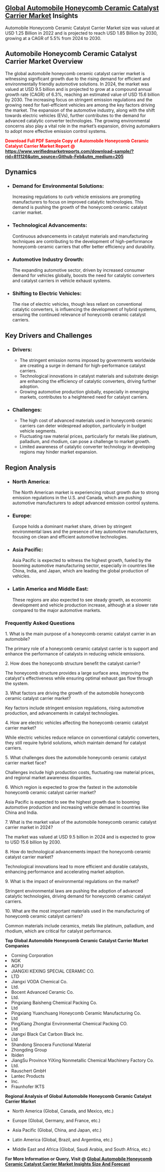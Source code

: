 <h2><a href="https://www.verifiedmarketreports.com/download-sample/?rid=811126&amp;utm_source=Github&amp;utm_medium=205" target="_blank">Global Automobile Honeycomb Ceramic Catalyst Carrier Market</a> Insights</h2><p>Automobile Honeycomb Ceramic Catalyst Carrier Market size was valued at USD 1.25 Billion in 2022 and is projected to reach USD 1.85 Billion by 2030, growing at a CAGR of 5.5% from 2024 to 2030.</p><p> <h2>Automobile Honeycomb Ceramic Catalyst Carrier Market Overview</h2> <p>The global automobile honeycomb ceramic catalyst carrier market is witnessing significant growth due to the rising demand for efficient and environmentally friendly automotive solutions. In 2024, the market was valued at USD 9.5 billion and is projected to grow at a compound annual growth rate (CAGR) of 6.3%, reaching an estimated value of USD 15.6 billion by 2030. The increasing focus on stringent emission regulations and the growing need for fuel-efficient vehicles are among the key factors driving the market. The expansion of the automotive industry, along with the shift towards electric vehicles (EVs), further contributes to the demand for advanced catalytic converter technologies. The growing environmental concerns also play a vital role in the market’s expansion, driving automakers to adopt more effective emission control systems.</p> <p><strong><p><span class=""><span style="color: #ff0000;"><strong>Download Full PDF Sample Copy of Automobile Honeycomb Ceramic Catalyst Carrier Market Report</strong> @ </span><a href="https://www.verifiedmarketreports.com/download-sample/?rid=811126&amp;utm_source=Github-Feb&amp;utm_medium=205" target="_blank">https://www.verifiedmarketreports.com/download-sample/?rid=811126&amp;utm_source=Github-Feb&amp;utm_medium=205</a></span></p></strong></p> <h2>Dynamics</h2> <ul> <li><h3>Demand for Environmental Solutions:</h3> Increasing regulations to curb vehicle emissions are prompting manufacturers to focus on improved catalytic technologies. This demand is pushing the growth of the honeycomb ceramic catalyst carrier market.</li> <li><h3>Technological Advancements:</h3> Continuous advancements in catalyst materials and manufacturing techniques are contributing to the development of high-performance honeycomb ceramic carriers that offer better efficiency and durability.</li> <li><h3>Automotive Industry Growth:</h3> The expanding automotive sector, driven by increased consumer demand for vehicles globally, boosts the need for catalytic converters and catalyst carriers in vehicle exhaust systems.</li> <li><h3>Shifting to Electric Vehicles:</h3> The rise of electric vehicles, though less reliant on conventional catalytic converters, is influencing the development of hybrid systems, ensuring the continued relevance of honeycomb ceramic catalyst carriers.</li> </ul> <h2>Key Drivers and Challenges</h2> <ul> <li><h3>Drivers:</h3> <ul> <li>The stringent emission norms imposed by governments worldwide are creating a surge in demand for high-performance catalyst carriers.</li> <li>Technological innovations in catalyst materials and substrate design are enhancing the efficiency of catalytic converters, driving further adoption.</li> <li>Growing automotive production globally, especially in emerging markets, contributes to a heightened need for catalyst carriers.</li> </ul> </li> <li><h3>Challenges:</h3> <ul> <li>The high cost of advanced materials used in honeycomb ceramic carriers can deter widespread adoption, particularly in budget vehicle segments.</li> <li>Fluctuating raw material prices, particularly for metals like platinum, palladium, and rhodium, can pose a challenge to market growth.</li> <li>Limited awareness of catalytic converter technology in developing regions may hinder market expansion.</li> </ul> </li> </ul> <h2>Region Analysis</h2> <ul> <li><h3>North America:</h3> The North American market is experiencing robust growth due to strong emission regulations in the U.S. and Canada, which are pushing automotive manufacturers to adopt advanced emission control systems.</li> <li><h3>Europe:</h3> Europe holds a dominant market share, driven by stringent environmental laws and the presence of key automotive manufacturers, focusing on clean and efficient automotive technologies.</li> <li><h3>Asia Pacific:</h3> Asia Pacific is expected to witness the highest growth, fueled by the booming automotive manufacturing sector, especially in countries like China, India, and Japan, which are leading the global production of vehicles.</li> <li><h3>Latin America and Middle East:</h3> These regions are also expected to see steady growth, as economic development and vehicle production increase, although at a slower rate compared to the major automotive markets.</li> </ul> <h3>Frequently Asked Questions</h3> <p>1. What is the main purpose of a honeycomb ceramic catalyst carrier in an automobile?</p> <p>The primary role of a honeycomb ceramic catalyst carrier is to support and enhance the performance of catalysts in reducing vehicle emissions.</p> <p>2. How does the honeycomb structure benefit the catalyst carrier?</p> <p>The honeycomb structure provides a large surface area, improving the catalyst's effectiveness while ensuring optimal exhaust gas flow through the system.</p> <p>3. What factors are driving the growth of the automobile honeycomb ceramic catalyst carrier market?</p> <p>Key factors include stringent emission regulations, rising automotive production, and advancements in catalyst technologies.</p> <p>4. How are electric vehicles affecting the honeycomb ceramic catalyst carrier market?</p> <p>While electric vehicles reduce reliance on conventional catalytic converters, they still require hybrid solutions, which maintain demand for catalyst carriers.</p> <p>5. What challenges does the automobile honeycomb ceramic catalyst carrier market face?</p> <p>Challenges include high production costs, fluctuating raw material prices, and regional market awareness disparities.</p> <p>6. Which region is expected to grow the fastest in the automobile honeycomb ceramic catalyst carrier market?</p> <p>Asia Pacific is expected to see the highest growth due to booming automotive production and increasing vehicle demand in countries like China and India.</p> <p>7. What is the market value of the automobile honeycomb ceramic catalyst carrier market in 2024?</p> <p>The market was valued at USD 9.5 billion in 2024 and is expected to grow to USD 15.6 billion by 2030.</p> <p>8. How do technological advancements impact the honeycomb ceramic catalyst carrier market?</p> <p>Technological innovations lead to more efficient and durable catalysts, enhancing performance and accelerating market adoption.</p> <p>9. What is the impact of environmental regulations on the market?</p> <p>Stringent environmental laws are pushing the adoption of advanced catalytic technologies, driving demand for honeycomb ceramic catalyst carriers.</p> <p>10. What are the most important materials used in the manufacturing of honeycomb ceramic catalyst carriers?</p> <p>Common materials include ceramics, metals like platinum, palladium, and rhodium, which are critical for catalyst performance.</p> </p><p><strong>Top Global Automobile Honeycomb Ceramic Catalyst Carrier Market Companies</strong></p><div data-test-id=""><p><li>Corning Corporation</li><li> NGK</li><li> AOFU</li><li> JIANGXI KEXING SPECIAL CERAMIC CO.</li><li> LTD</li><li> Jiangxi VODA Chemical Co.</li><li> Ltd.</li><li> Bocent Advanced Ceramic Co.</li><li> Ltd.</li><li> Pingxiang Baisheng Chemical Packing Co.</li><li>Ltd</li><li> Pingxiang Yuanchuang Honeycomb Ceramic Manufacturing Co.</li><li>Ltd</li><li> PingXiang Zhongtai Environmental Chemical Packing CO.</li><li>Ltd</li><li> Jiangxi Black Cat Carbon Black Inc.</li><li>Ltd</li><li> Shandong Sinocera Functional Material</li><li> Zhongding Group</li><li> Ibiden</li><li> JiangSu Province YiXing Nonmetallic Chemical Machinery Factory Co.</li><li>Ltd.</li><li> Rauschert GmbH</li><li> Lantec Products</li><li> Inc.</li><li> Fraunhofer IKTS</li></p><div><strong>Regional Analysis of&nbsp;Global Automobile Honeycomb Ceramic Catalyst Carrier Market</strong></div><ul><li dir="ltr"><p dir="ltr">North America&nbsp;(Global, Canada, and Mexico, etc.)</p></li><li dir="ltr"><p dir="ltr">Europe (Global, Germany, and France, etc.)</p></li><li dir="ltr"><p dir="ltr">Asia Pacific&nbsp;(Global, China, and Japan, etc.)</p></li><li dir="ltr"><p dir="ltr">Latin America&nbsp;(Global, Brazil, and Argentina, etc.)</p></li><li dir="ltr">Middle East and Africa&nbsp;(Global, Saudi Arabia, and South Africa, etc.)</li></ul><p><strong>For More Information or Query, Visit @&nbsp;</strong><strong><a href="https://www.verifiedmarketreports.com/product/automobile-honeycomb-ceramic-catalyst-carrier-market/?utm_source=Github&amp;utm_medium=205" target="_blank">Global Automobile Honeycomb Ceramic Catalyst Carrier Market Insights Size And Forecast</a></strong></p></div>
